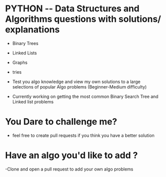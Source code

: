 
# PYTHON -- Data Structures and Algorithms questions with solutions/ explanations
- Binary Trees
- Linked Lists 
- Graphs
- tries
- Test you algo knowledge and view my own solutions to a large selections of popular Algo problems (Beginner-Medium difficulty) 

- Currently working on getting the most common Binary Search Tree and Linked list problems
  
# You Dare to challenge me?   
- feel free to create pull requests if you think you have a better solution
 
# Have an algo you'd like to add ?
-Clone and open a pull request to add your own algo problems
 
